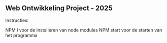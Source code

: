 ## Web Ontwikkeling Project - 2025

Instructies:

NPM I voor de installeren van node modules
NPM start voor de starten van het programma
